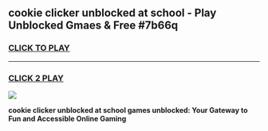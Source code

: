 
## cookie clicker unblocked at school - Play Unblocked Gmaes & Free #7b66q
<h3>
<a href="https://news.freeplayer.one?title=cookie_clicker_unblocked_at_school&ref=03M">CLICK TO PLAY</a></h3>
<hr>

<h3>
<a href="https://news.freeplayer.one?title=cookie_clicker_unblocked_at_school&ref=03M">CLICK 2 PLAY</a>
  
</h3>

<a href="https://news.freeplayer.one?title=cookie_clicker_unblocked_at_school&ref=03M"><img src="https://clearcache.store/games.png"></a>


**cookie clicker unblocked at school games unblocked: Your Gateway to Fun and Accessible Online Gaming**
